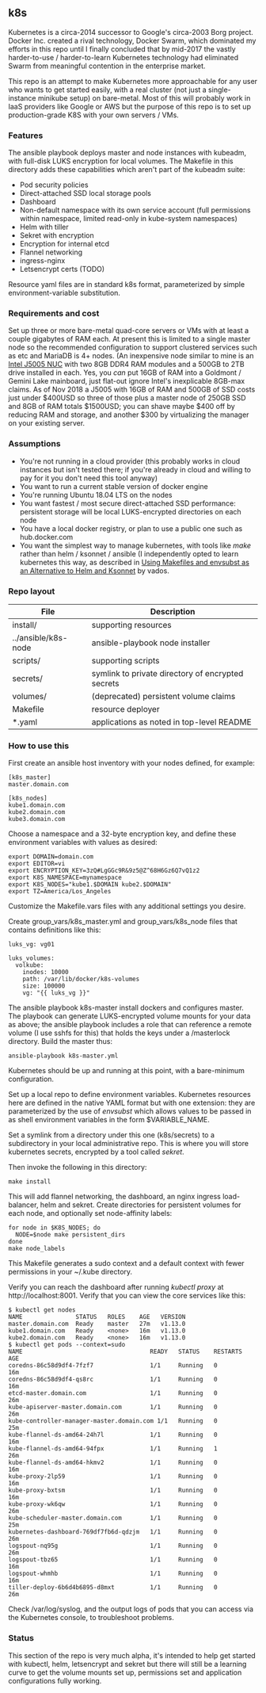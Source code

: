 ## k8s

Kubernetes is a circa-2014 successor to Google's circa-2003 Borg
project. Docker Inc. created a rival technology, Docker Swarm, which
dominated my efforts in this repo until I finally concluded that by
mid-2017 the vastly harder-to-use / harder-to-learn Kubernetes
technology had eliminated Swarm from meaningful contention in the
enterprise market.

This repo is an attempt to make Kubernetes more approachable for any
user who wants to get started easily, with a real cluster (not just
a single-instance minikube setup) on bare-metal. Most of this will
probably work in IaaS providers like Google or AWS but the purpose
of this repo is to set up production-grade K8S with your own servers / VMs.

### Features

The ansible playbook deploys master and node instances with kubeadm,
with full-disk LUKS encryption for local volumes. The Makefile in
this directory adds these capabilities which aren't part of the
kubeadm suite:

* Pod security policies
* Direct-attached SSD local storage pools
* Dashboard
* Non-default namespace with its own service account (full permissions
  within namespace, limited read-only in kube-system namespaces)
* Helm with tiller
* Sekret with encryption
* Encryption for internal etcd
* Flannel networking
* ingress-nginx
* Letsencrypt certs (TODO)

Resource yaml files are in standard k8s format, parameterized by simple
environment-variable substitution.

### Requirements and cost

Set up three or more bare-metal quad-core servers or VMs with at least
a couple gigabytes of RAM each. At present this is limited to a single
master node so the recommended configuration to support clustered
services such as etc and MariaDB is 4+ nodes. (An inexpensive node
similar to mine is an [Intel J5005 NUC](https://www.newegg.com/Product/Product.aspx?Item=N82E16856102204) with two 8GB DDR4 RAM modules
and a 500GB to 2TB drive installed in each. Yes, you *can* put 16GB of
RAM into a Goldmont / Gemini Lake mainboard, just flat-out ignore
Intel's inexplicable 8GB-max claims. As of Nov 2018 a J5005 with 16GB
of RAM and 500GB of SSD costs just under $400USD so three of those
plus a master node of 250GB SSD and 8GB of RAM totals $1500USD; you
can shave maybe $400 off by reducing RAM and storage, and another $300
by virtualizing the manager on your existing server.

### Assumptions

* You're not running in a cloud provider (this probably works in
  cloud instances but isn't tested there; if you're already in
  cloud and willing to pay for it you don't need this tool anyway)
* You want to run a current stable version of docker engine
* You're running Ubuntu 18.04 LTS on the nodes
* You want fastest / most secure direct-attached SSD performance:
  persistent storage will be local LUKS-encrypted directories on
  each node
* You have a local docker registry, or plan to use a public one
  such as hub.docker.com
* You want the simplest way to manage kubernetes, with tools like
  _make_ rather than helm / ksonnet / ansible (I independently opted
  to learn kubernetes this way, as described in [Using Makefiles and
  envsubst as an Alternative to Helm and Ksonnet](https://vadosware.io/post/using-makefiles-and-envsubst-as-an-alternative-to-helm-and-ksonnet/) by vados.

### Repo layout

| File | Description |
| --------- | ----------- |
| install/ | supporting resources |
| ../ansible/k8s-node | ansible-playbook node installer |
| scripts/ | supporting scripts |
| secrets/ | symlink to private directory of encrypted secrets |
| volumes/ | (deprecated) persistent volume claims |
| Makefile | resource deployer |
| *.yaml | applications as noted in top-level README |

### How to use this

First create an ansible host inventory with your nodes defined, for
example:
```
[k8s_master]
master.domain.com

[k8s_nodes]
kube1.domain.com
kube2.domain.com
kube3.domain.com
```

Choose a namespace and a 32-byte encryption key, and define these
environment variables with values as desired:
```
export DOMAIN=domain.com
export EDITOR=vi
export ENCRYPTION_KEY=3zQ#LgGGc9R&9z5@Z^68H6Gz6Q7vQ1z2
export K8S_NAMESPACE=mynamespace
export K8S_NODES="kube1.$DOMAIN kube2.$DOMAIN"
export TZ=America/Los_Angeles
```

Customize the Makefile.vars files with any additional settings you
desire.

Create group_vars/k8s_master.yml and group_vars/k8s_node files
that contains definitions like this:

```
luks_vg: vg01

luks_volumes:
  volkube:
    inodes: 10000
    path: /var/lib/docker/k8s-volumes
    size: 100000
    vg: "{{ luks_vg }}"
```

The ansible playbook k8s-master install dockers and configures
master. The playbook can generate LUKS-encrypted volume mounts for
your data as above; the ansible playbook includes a role that can
reference a remote volume (I use sshfs for this) that holds the keys
under a /masterlock directory. Build the master thus:

```
ansible-playbook k8s-master.yml
```
Kubernetes should be up and running at this point, with a bare-minimum
configuration.

Set up a local repo to define environment variables. Kubernetes resources
here are defined in the native YAML format but with one extension: they
are parameterized by the use of _envsubst_ which allows values to be
passed in as shell environment variables in the form $VARIABLE_NAME.

Set a symlink from a directory under this one (k8s/secrets) to a
subdirectory in your local administrative repo. This is where you will
store kubernetes secrets, encrypted by a tool called _sekret_.

Then invoke the following in this directory:
```
make install
```
This will add flannel networking, the dashboard, an nginx ingress
load-balancer, helm and sekret. Create directories for persistent
volumes for each node, and optionally set node-affinity labels:
```
for node in $K8S_NODES; do
  NODE=$node make persistent_dirs
done
make node_labels
```

This Makefile generates a sudo context and a default context with
fewer permissions in your ~/.kube directory.

Verify you can reach the dashboard after running _kubectl proxy_ at
http://localhost:8001. Verify that you can view the core services
like this:
```
$ kubectl get nodes
NAME               STATUS   ROLES    AGE   VERSION
master.domain.com  Ready    master   27m   v1.13.0
kube1.domain.com   Ready    <none>   16m   v1.13.0
kube2.domain.com   Ready    <none>   16m   v1.13.0
$ kubectl get pods --context=sudo
NAME                                    READY   STATUS    RESTARTS   AGE
coredns-86c58d9df4-7fzf7                1/1     Running   0          16m
coredns-86c58d9df4-qs8rc                1/1     Running   0          16m
etcd-master.domain.com                  1/1     Running   0          26m
kube-apiserver-master.domain.com        1/1     Running   0          26m
kube-controller-manager-master.domain.com 1/1   Running   0          25m
kube-flannel-ds-amd64-24h7l             1/1     Running   0          16m
kube-flannel-ds-amd64-94fpx             1/1     Running   1          26m
kube-flannel-ds-amd64-hkmv2             1/1     Running   0          16m
kube-proxy-2lp59                        1/1     Running   0          16m
kube-proxy-bxtsm                        1/1     Running   0          16m
kube-proxy-wk6qw                        1/1     Running   0          26m
kube-scheduler-master.domain.com        1/1     Running   0          25m
kubernetes-dashboard-769df7fb6d-qdzjm   1/1     Running   0          26m
logspout-nq95g                          1/1     Running   0          26m
logspout-tbz65                          1/1     Running   0          16m
logspout-whmhb                          1/1     Running   0          16m
tiller-deploy-6b6d4b6895-d8mxt          1/1     Running   0          26m
```

Check /var/log/syslog, and the output logs of pods that you can access
via the Kubernetes console, to troubleshoot problems.

### Status

This section of the repo is very much alpha, it's intended to help get
started with kubectl, helm, letsencrypt and sekret but there will
still be a learning curve to get the volume mounts set up, permissions
set and application configurations fully working.
